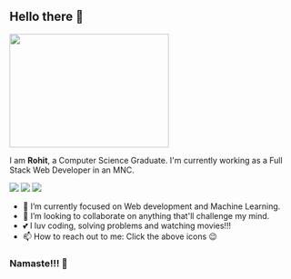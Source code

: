## Hello there 👋
<!--![](https://camo.githubusercontent.com/76577f58e373b3fb5702506f28aa2e5b7a2e2618/68747470733a2f2f6d656469612e67697068792e636f6d2f6d656469612f70344e4c7733493455306964692f67697068792e676966)-->
<img src="https://camo.githubusercontent.com/76577f58e373b3fb5702506f28aa2e5b7a2e2618/68747470733a2f2f6d656469612e67697068792e636f6d2f6d656469612f70344e4c7733493455306964692f67697068792e676966" width="280" height="200"/>

I am **Rohit**, a Computer Science Graduate. I'm currently working as a Full Stack Web Developer in an MNC.
<!--
**Manideep-21/Manideep-21** is a ✨ _special_ ✨ repository because its `README.md` (this file) appears on your GitHub profile.

Here are some ideas to get you started:

- 🔭 I’m currently working on ...
- 🌱 I’m currently learning ...
- 👯 I’m looking to collaborate on ...
- 🤔 I’m looking for help with ...
- 💬 Ask me about ...
- 📫 How to reach me: ...
- 😄 Pronouns: ...
- ⚡ Fun fact: ...
-->
[![](https://raw.githubusercontent.com/ombharatiya/ombharatiya/master/assets/icons/icons8-linkedin-48.png)](https://www.linkedin.com/in/manideep-mallireddy-0116aa182/)             [![](https://raw.githubusercontent.com/ombharatiya/ombharatiya/master/assets/icons/icons8-github-48.png)](https://github.com/r0h1t21)                                         [![](https://raw.githubusercontent.com/ombharatiya/ombharatiya/master/assets/icons/icons8-twitter-48.png)](https://twitter.com/r00t01)
- 🔭 I’m currently focused on Web development and Machine Learning.
- 👯 I’m looking to collaborate on anything that'll challenge my mind.
- 💕 I luv coding, solving problems and watching movies!!!
- 📫 How to reach out to me: Click the above icons 😉 

### Namaste!!! 🙏
